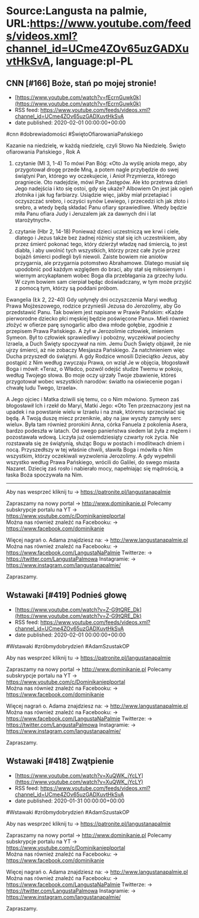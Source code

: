 # Source:Langusta na palmie, URL:https://www.youtube.com/feeds/videos.xml?channel_id=UCme4ZOv65uzGADXuvtHkSvA, language:pl-PL

## CNN [#166] Boże, stań po mojej stronie!
 - [https://www.youtube.com/watch?v=fEcrnGuwk0k](https://www.youtube.com/watch?v=fEcrnGuwk0k)
 - RSS feed: https://www.youtube.com/feeds/videos.xml?channel_id=UCme4ZOv65uzGADXuvtHkSvA
 - date published: 2020-02-01 00:00:00+00:00

#cnn #dobrewiadomości #ŚwiętoOfiarowaniaPańskiego

Kazanie na niedzielę, w każdą niedzielę, czyli Słowo Na Niedzielę. Święto ofiarowania Pańskiego , Rok A

1. czytanie (Ml 3, 1-4)
To mówi Pan Bóg: «Oto Ja wyślę anioła mego, aby przygotował drogę przede Mną, a potem nagle przybędzie do swej świątyni Pan, którego wy oczekujecie, i Anioł Przymierza, którego pragniecie. Oto nadejdzie, mówi Pan Zastępów. Ale kto przetrwa dzień Jego nadejścia i kto się ostoi, gdy się ukaże? Albowiem On jest jak ogień złotnika i jak ług farbiarzy. Usiądzie więc, jakby miał przetapiać i oczyszczać srebro, i oczyści synów Lewiego, i przecedzi ich jak złoto i srebro, a wtedy będą składać Panu ofiary sprawiedliwe. Wtedy będzie miła Panu ofiara Judy i Jeruzalem jak za dawnych dni i lat starożytnych».

2. czytanie (Hbr 2, 14-18)
Ponieważ dzieci uczestniczą we krwi i ciele, dlatego i Jezus także bez żadnej różnicy stał się ich uczestnikiem, aby przez śmierć pokonać tego, który dzierżył władzę nad śmiercią, to jest diabła, i aby uwolnić tych wszystkich, którzy przez całe życie przez bojaźń śmierci podlegli byli niewoli. Zaiste bowiem nie aniołów przygarnia, ale przygarnia potomstwo Abrahamowe. Dlatego musiał się upodobnić pod każdym względem do braci, aby stał się miłosiernym i wiernym arcykapłanem wobec Boga dla przebłagania za grzechy ludu.
W czym bowiem sam cierpiał będąc doświadczany, w tym może przyjść z pomocą tym, którzy są poddani próbom.

Ewangelia (Łk 2, 22-40)
Gdy upłynęły dni oczyszczenia Maryi według Prawa Mojżeszowego, rodzice przynieśli Jezusa do Jerozolimy, aby Go przedstawić Panu. Tak bowiem jest napisane w Prawie Pańskim: «Każde pierworodne dziecko płci męskiej będzie poświęcone Panu». Mieli również złożyć w ofierze parę synogarlic albo dwa młode gołębie, zgodnie z przepisem Prawa Pańskiego.
A żył w Jerozolimie człowiek, imieniem Symeon. Był to człowiek sprawiedliwy i pobożny, wyczekiwał pociechy Izraela, a Duch Święty spoczywał na nim. Jemu Duch Święty objawił, że nie ujrzy śmierci, aż nie zobaczy Mesjasza Pańskiego.
Za natchnieniem więc Ducha przyszedł do świątyni. A gdy Rodzice wnosili Dzieciątko Jezus, aby postąpić z Nim według zwyczaju Prawa, on wziął Je w objęcia, błogosławił Boga i mówił:
«Teraz, o Władco, pozwól odejść słudze Twemu 
w pokoju, według Twojego słowa. 
Bo moje oczy ujrzały Twoje zbawienie, 
któreś przygotował wobec wszystkich narodów: 
światło na oświecenie pogan 
i chwałę ludu Twego, Izraela».

A Jego ojciec i Matka dziwili się temu, co o Nim mówiono.
Symeon zaś błogosławił Ich i rzekł do Maryi, Matki Jego: «Oto Ten przeznaczony jest na upadek i na powstanie wielu w Izraelu i na znak, któremu sprzeciwiać się będą. A Twoją duszę miecz przeniknie, aby na jaw wyszły zamysły serc wielu».
Była tam również prorokini Anna, córka Fanuela z pokolenia Asera, bardzo podeszła w latach. Od swego panieństwa siedem lat żyła z mężem i pozostawała wdową. Liczyła już osiemdziesiąty czwarty rok życia. Nie rozstawała się ze świątynią, służąc Bogu w postach i modlitwach dniem i nocą. Przyszedłszy w tej właśnie chwili, sławiła Boga i mówiła o Nim wszystkim, którzy oczekiwali wyzwolenia Jerozolimy.
A gdy wypełnili wszystko według Prawa Pańskiego, wrócili do Galilei, do swego miasta Nazaret.
Dziecię zaś rosło i nabierało mocy, napełniając się mądrością, a łaska Boża spoczywała na Nim.

________________________________________

Aby nas wesprzeć kliknij tu → https://patronite.pl/langustanapalmie

Zapraszamy na nowy portal 
→ http://www.dominikanie.pl
Polecamy subskrypcje portalu na YT
→ https://www.youtube.com/c/Dominikanieplportal  
Można nas również znaleźć na Facebooku: 
→ https://www.facebook.com/dominikanie

Więcej nagrań o. Adama znajdziesz na: 
→ http://www.langustanapalmie.pl
Można nas również znaleźć na Facebooku: 
→ https://www.facebook.com/LangustaNaPalmie
Twitterze: 
→ https://twitter.com/LangustaPalmowa
Instagramie: 
→ https://www.instagram.com/langustanapalmie/

Zapraszamy.

## Wstawaki [#419] Podnieś głowę
 - [https://www.youtube.com/watch?v=Z-G9tQRE_Dk](https://www.youtube.com/watch?v=Z-G9tQRE_Dk)
 - RSS feed: https://www.youtube.com/feeds/videos.xml?channel_id=UCme4ZOv65uzGADXuvtHkSvA
 - date published: 2020-02-01 00:00:00+00:00

#Wstawaki #zróbmydobrydzień #AdamSzustakOP

Aby nas wesprzeć kliknij tu → https://patronite.pl/langustanapalmie

Zapraszamy na nowy portal 
→ http://www.dominikanie.pl
Polecamy subskrypcje portalu na YT
→ https://www.youtube.com/c/Dominikanieplportal  
Można nas również znaleźć na Facebooku: 
→ https://www.facebook.com/dominikanie

Więcej nagrań o. Adama znajdziesz na: 
→ http://www.langustanapalmie.pl
Można nas również znaleźć na Facebooku: 
→ https://www.facebook.com/LangustaNaPalmie
Twitterze: 
→ https://twitter.com/LangustaPalmowa
Instagramie: 
→ https://www.instagram.com/langustanapalmie/

Zapraszamy.

## Wstawaki [#418] Zwątpienie
 - [https://www.youtube.com/watch?v=XuQWK_jYcLY](https://www.youtube.com/watch?v=XuQWK_jYcLY)
 - RSS feed: https://www.youtube.com/feeds/videos.xml?channel_id=UCme4ZOv65uzGADXuvtHkSvA
 - date published: 2020-01-31 00:00:00+00:00

#Wstawaki #zróbmydobrydzień #AdamSzustakOP

Aby nas wesprzeć kliknij tu → https://patronite.pl/langustanapalmie

Zapraszamy na nowy portal 
→ http://www.dominikanie.pl
Polecamy subskrypcje portalu na YT
→ https://www.youtube.com/c/Dominikanieplportal  
Można nas również znaleźć na Facebooku: 
→ https://www.facebook.com/dominikanie

Więcej nagrań o. Adama znajdziesz na: 
→ http://www.langustanapalmie.pl
Można nas również znaleźć na Facebooku: 
→ https://www.facebook.com/LangustaNaPalmie
Twitterze: 
→ https://twitter.com/LangustaPalmowa
Instagramie: 
→ https://www.instagram.com/langustanapalmie/

Zapraszamy.

